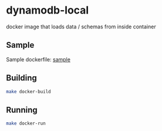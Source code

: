 # dynamodb-local
docker image that loads data / schemas from inside container

## Sample

Sample dockerfile: [sample](Sample)

## Building 
```bash
make docker-build
```

## Running
```bash
make docker-run
```